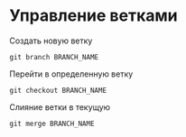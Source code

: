 # Управление ветками

Создать новую ветку

```
git branch BRANCH_NAME
```

Перейти в определенную ветку

```
git checkout BRANCH_NAME
```

Слияние ветки в текущую

```
git merge BRANCH_NAME
```